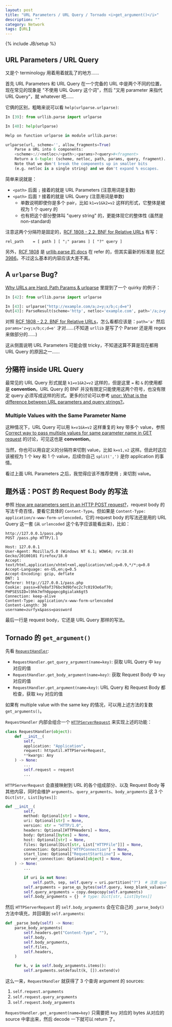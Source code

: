 ```yaml
---
layout: post
title: "URL Parameters / URL Query / Tornado <i>get_argument()</i>"
description: ""
category: Network 
tags: [URL]
---
```

{% include JB/setup %}

## URL Parameters / URL Query

又是个 terminology 用着用着就乱了的地方……

首先 URL Parameters 和 URL Query 在一个完备的 URL 中是两个不同的位置，现在常见的现象是 "不使用 URL Query 这个词"，然后 "又用 parameter 来指代 URL Query"，就 whatever 吧……

它俩的区别，粗略来说可以看 `help(urlparse.urlparse)`:

```python
In [39]: from urllib.parse import urlparse

In [40]: help(urlparse)

Help on function urlparse in module urllib.parse:

urlparse(url, scheme='', allow_fragments=True)
    Parse a URL into 6 components:
    <scheme>://<netloc>/<path>;<params>?<query>#<fragment>
    Return a 6-tuple: (scheme, netloc, path, params, query, fragment).
    Note that we don't break the components up in smaller bits
    (e.g. netloc is a single string) and we don't expand % escapes.
```

简单来说就是：

- `<path>` 后面 `;` 接着的就是 URL Parameters (注意用词是复数)
- `<path>` 后面 `?` 接着的就是 URL Query (注意用词是单数)
  - 单数说明即使你是多个 pair，比如 `k1=v1&k2=v2` 这样的形式，它整体是被视为 1 个 query 的
  - 也有把这个部分整体叫 "query string" 的，更能体现它的整体性 (虽然是 non-standard)

注意这两个分隔符是固定的，[RCF 1808 - 2.2. BNF for Relative URLs](https://datatracker.ietf.org/doc/html/rfc1808.html#section-2.2) 有写：

```bnf
rel_path    = [ path ] [ ";" params ] [ "?" query ]
```

另外，[RCF 1808](https://datatracker.ietf.org/doc/html/rfc1808) 是 [urllib.parse 的 docs](https://docs.python.org/3/library/urllib.parse.html) 在 refer 的，但其实最新的标准是 [RCF 3986](https://datatracker.ietf.org/doc/html/rfc3986)。不过这么基本的内容应该大差不离。

## A `urlparse` Bug? 

[Why URLs are Hard: Path Params & urlparse](https://sethmlarson.dev/blog/2020-04-10/why-urls-are-hard-path-params-urlparse) 里提到了一个 quirky 的例子：

```python
In [42]: from urllib.parse import urlparse

In [43]: urlparse("http://example.com/a;z=y;x/b;c;d=e")
Out[43]: ParseResult(scheme='http', netloc='example.com', path='/a;z=y;x/b', params='c;d=e', query='', fragment='')
```

对照 [RCF 1808 - 2.2. BNF for Relative URLs](https://datatracker.ietf.org/doc/html/rfc1808.html#section-2.2)，怎么看都应该是：`path='a'` 然后 `params='z=y;x/b;c;d=e'` 才对……(不知道 `urllib` 是写了个 Parser 还是用 regex 来做部分的……)

这从侧面说明 URL Parameters 可能会很 tricky，不知道这算不算是现在都用 URL Query 的原因之一……

## 分隔符 inside URL Query

最常见的 URL Query 形式就是 `k1=v1&k2=v2` 这样的，但是这里 `=` 和 `&` 的使用都是 **convention**。URL Query 的 BNF 并没有限定只能使用这两个符号，也没有限定 query 必须写成这样的形式。更多的讨论可以参考 [unor: What is the difference between URL parameters and query strings?](https://stackoverflow.com/a/39294675)。

### Multiple Values with the Same Parameter Name

这种情况下，URL Query 可以用 `k=v1&k=v2` 这样重复的 key 带多个 value，参照 [Correct way to pass multiple values for same parameter name in GET request](https://stackoverflow.com/questions/24059773/correct-way-to-pass-multiple-values-for-same-parameter-name-in-get-request) 的讨论，可见这也是 **convention**。

当然，你也可以用自定义的分隔符来切割 value，比如 `k=v1,v2` 这样。但此时这应该被视为 1 个 key 和 1 个 value，后续你自己 `split(',')` 是你 application 的事情。

看过上面 URL Parameters 之后，我觉得应该不推荐使用 `;` 来切割 value。

## 题外话：POST 的 Request Body 的写法

参照 [How are parameters sent in an HTTP POST request?](https://stackoverflow.com/questions/14551194/how-are-parameters-sent-in-an-http-post-request)，request body 的写法千奇百怪，要看它具体的 `Content-Type`。但如果是 `Content-Type: application/x-www-form-urlencoded`，它的 request body 的写法还是用的 URL Query 这一套 (从 `urlencoded` 这个名字应该能看出来)，比如：

```http
http://127.0.0.1/pass.php
POST /pass.php HTTP/1.1

Host: 127.0.0.1
User-Agent: Mozilla/5.0 (Windows NT 6.1; WOW64; rv:18.0) Gecko/20100101 Firefox/18.0
Accept: text/html,application/xhtml+xml,application/xml;q=0.9,*/*;q=0.8
Accept-Language: en-US,en;q=0.5
Accept-Encoding: gzip, deflate
DNT: 1
Referer: http://127.0.0.1/pass.php
Cookie: passx=87e8af376bc9d9bfec2c7c0193e6af70; PHPSESSID=l9hk7mfh0ppqecg8gialak6gt5
Connection: keep-alive
Content-Type: application/x-www-form-urlencoded
Content-Length: 30
username=zurfyx&pass=password
```

最后一行是 request body，它还是 URL Query 那样的写法。 

## Tornado 的 `get_argument()`

先看 [`RequestHandler`](https://www.tornadoweb.org/en/stable/_modules/tornado/web.html#RequestHandler):

- `RequestHandler.get_query_argument(name=key)`: 获取 URL Query 中 `key` 对应的值
- `RequestHandler.get_body_argument(name=key)`: 获取 Request Body 中 `key` 对应的值
- `RequestHandler.get_argument(name=key)`: URL Query 和 Request Body 都检查，获取 `key` 对应的值

如果有 multiple value with the same key 的情况，可以用上述方法的复数 `get_arguments()`。

`RequestHandler` 内部会组合一个 [`HTTPServerRequest`](https://www.tornadoweb.org/en/stable/_modules/tornado/httputil.html#HTTPServerRequest) 来实现上述的功能：

```python
class RequestHandler(object):
    def __init__(
        self,
        application: "Application",
        request: httputil.HTTPServerRequest,
        **kwargs: Any
    ) -> None:
        ...
        self.request = request
        ...
```

`HTTPServerRequest` 会直接映射到 URL 的各个组成部分、以及 Request Body 等其他内容，同时会维护 `arguments`、`query_arguments`、`body_arguments` 这 3 个 `Dict[str, List[bytes]]`:

```python
def __init__(
        self,
        method: Optional[str] = None,
        uri: Optional[str] = None,
        version: str = "HTTP/1.0",
        headers: Optional[HTTPHeaders] = None,
        body: Optional[bytes] = None,
        host: Optional[str] = None,
        files: Optional[Dict[str, List["HTTPFile"]]] = None,
        connection: Optional["HTTPConnection"] = None,
        start_line: Optional["RequestStartLine"] = None,
        server_connection: Optional[object] = None,
    ) -> None:
        ...

        if uri is not None:
            self.path, sep, self.query = uri.partition("?")  # 注意 query 不是 init 的参数之一
        self.arguments = parse_qs_bytes(self.query, keep_blank_values=True)
        self.query_arguments = copy.deepcopy(self.arguments)
        self.body_arguments = {}  # type: Dict[str, List[bytes]]
```

然后 `HTTPServerRequest` 的 `self.body_arguments` 会在它自己的 `_parse_body()` 方法中填充，并回填到 `self.arguments`:

```python
def _parse_body(self) -> None:
    parse_body_arguments(
        self.headers.get("Content-Type", ""),
        self.body,
        self.body_arguments,
        self.files,
        self.headers,
    )

    for k, v in self.body_arguments.items():
        self.arguments.setdefault(k, []).extend(v)
```

这么一来，`RequestHandler` 就获得了 3 个查询 argument 的 sources:

1. `self.request.arguments`
1. `self.request.query_arguments`
1. `self.request.body_arguments`

`RequestHandler.get_argument(name=key)` 只需要把 `key` 对应的 bytes 从对应的 source 中拿出来，然后 decode 一下就可以 return 了。